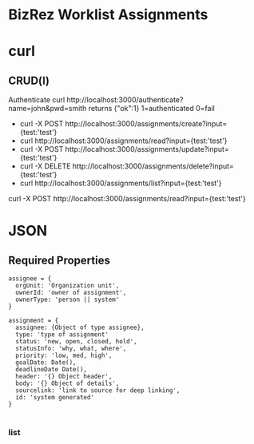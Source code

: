 # BizRez Worklist Assignments

# curl

## CRUD(l)

Authenticate  curl http://localhost:3000/authenticate?name=john&pwd=smith
  returns {"ok":1} 1=authenticated 0=fail

-    curl -X POST http://localhost:3000/assignments/create?input={test:'test'}
-    curl http://localhost:3000/assignments/read?input={test:'test'}
-    curl -X POST http://localhost:3000/assignments/update?input={test:'test'}
-    curl -X DELETE http://localhost:3000/assignments/delete?input={test:'test'}
-    curl http://localhost:3000/assignments/list?input={test:'test'}



curl -X POST http://localhost:3000/assignments/read?input={test:'test'}

# JSON
## Required Properties

```
assignee = {
  orgUnit: 'Organization unit',
  ownerId: 'owner of assignment',
  ownerType: 'person || system'
}

assignment = {
  assignee: {Object of type assignee},
  type: 'type of assignment'
  status: 'new, open, closed, hold',
  statusInfo: 'why, what, where',
  priority: 'low, med, high',
  goalDate: Date(),
  deadlineDate Date(),
  header: '{} Object header',
  body: '{} Object of details',
  sourcelink: 'link to source for deep linking',
  id: 'system generated'
}

```

#

### list


